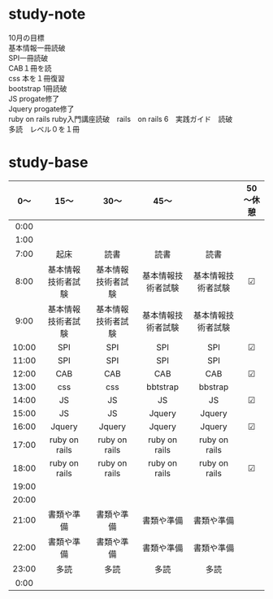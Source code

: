 # study-note
10月の目標　<br>
基本情報一冊読破<br>
SPI一冊読破<br>
CAB１冊を読<br>
css 本を１冊復習<br>
bootstrap 1冊読破<br>
JS progate修了<br>
Jquery progate修了<br>
ruby on rails ruby入門講座読破　rails　on rails 6　実践ガイド　読破<br>
多読　レベル０を１冊

# study-base
|	0～|	15～|	30～|	45～|	|   50～休憩    |
|:--:|:--:|:--:|:--:|:--:|:--:|
|0:00|
|1:00|
|7:00	|起床		|読書	|読書	|読書|
|8:00	|基本情報技術者試験|	基本情報技術者試験|	基本情報技術者試験|	基本情報技術者試験|	☑|
|9:00	|基本情報技術者試験|	基本情報技術者試験|	基本情報技術者試験|	基本情報技術者試験|	|
|10:00	|SPI|	SPI|	SPI|	SPI|	☑|
|11:00	|SPI|	SPI|	SPI|	SPI|
|12:00	|CAB|	CAB|	CAB|	CAB|	☑|
|13:00	|css|	css|	bbtstrap|	bbstrap|
|14:00	|JS|	JS|	JS|	JS|	☑|
|15:00	|JS|	JS|	Jquery|	Jquery|
|16:00	|Jquery|	Jquery|	Jquery	|Jquery|	☑|
|17:00	|ruby on rails|	ruby on rails|	ruby on rails|	ruby on rails|	|
|18:00	|ruby on rails|	ruby on rails|	ruby on rails|	ruby on rails|	☑|
|19:00	|
|20:00	|
|21:00	|書類や準備|	書類や準備|	書類や準備	|書類や準備	|
|22:00	|書類や準備|	書類や準備|	書類や準備	|書類や準備	|
|23:00	|多読|	多読|	多読	|多読	|
|0:00	|
